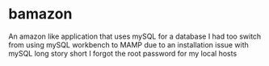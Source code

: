 # bamazon
An amazon like application that uses mySQL for a database
I had too switch from using mySQL workbench to MAMP due to an installation issue with mySQL 
long story short I forgot the root password for my local hosts
